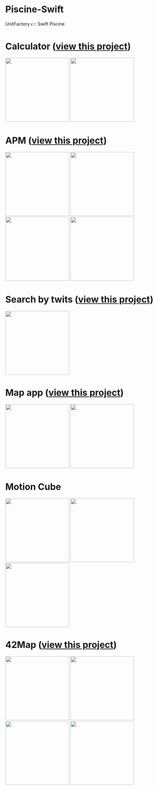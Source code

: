 # Piscine-Swift
UnitFactory 👉 Swift Piscine

# Calculator (<a href="https://github.com/msaliuta/Piscine-Swift/tree/master/d00">view this project</a>)

<p float="left">
  <img src="https://github.com/msaliuta/Piscine-Swift/blob/master/photo/day0_2.jpg" width="200" />
  <img src="https://github.com/msaliuta/Piscine-Swift/blob/master/photo/calc_1.jpg" width="200" /> 
</p>

# APM (<a href="https://github.com/msaliuta/Piscine-Swift/tree/master/d03">view this project</a>)

<p float="left">
  <img src="https://github.com/msaliuta/Piscine-Swift/blob/master/photo/day2_1.jpg" width="200"/>
  <img src="https://github.com/msaliuta/Piscine-Swift/blob/master/photo/day2_2.jpg" width="200"/>
  <img src="https://github.com/msaliuta/Piscine-Swift/blob/master/photo/day2_3.jpg" width="200"/>
  <img src="https://github.com/msaliuta/Piscine-Swift/blob/master/photo/day2_4.jpg" width="200"/>
</p>

# Search by twits (<a href="https://github.com/msaliuta/Piscine-Swift/tree/master/d04">view this project</a>)

<p float="left">
  <img src="https://github.com/msaliuta/Piscine-Swift/blob/master/photo/day4_1.jpg" width="200"/>
</p>

# Map app (<a href="https://github.com/msaliuta/Piscine-Swift/tree/master/d05">view this project</a>)

<p float="left">
  <img src="https://github.com/msaliuta/Piscine-Swift/blob/master/photo/day4_2.jpg" width="200"/>
  <img src="https://github.com/msaliuta/Piscine-Swift/blob/master/photo/day4_3.jpg" width="200"/>
</p>

# Motion Cube 

<p float="left">
  <img src="https://github.com/msaliuta/Piscine-Swift/blob/master/photo/day6_1.jpg" width="200"/>
  <img src="https://github.com/msaliuta/Piscine-Swift/blob/master/photo/day6_2.jpg" height="200"/>
  <img src="https://github.com/msaliuta/Piscine-Swift/blob/master/photo/day6_3.jpg" width="200"/>
</p>

# 42Map (<a href="https://github.com/msaliuta/Piscine-Swift/tree/master/rush01">view this project</a>)

<p float="left">
  <img src="https://github.com/msaliuta/Piscine-Swift/blob/master/photo/rush01_1.jpg" width="200"/>
  <img src="https://github.com/msaliuta/Piscine-Swift/blob/master/photo/rush01_2.jpg" width="200"/>
  <img src="https://github.com/msaliuta/Piscine-Swift/blob/master/photo/rush01_3.jpg" width="200"/>
  <img src="https://github.com/msaliuta/Piscine-Swift/blob/master/photo/rush01_4.jpg" width="200"/>
</p>

